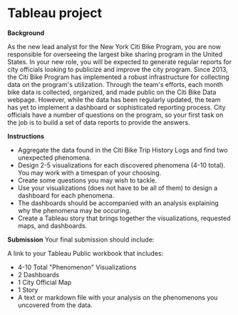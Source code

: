 # Tableau project

**Background**


As the new lead analyst for the New York Citi Bike Program, you are now responsible for overseeing the largest bike sharing program in the United States. In your new role, you will be expected to generate regular reports for city officials looking to publicize and improve the city program.
Since 2013, the Citi Bike Program has implemented a robust infrastructure for collecting data on the program's utilization. Through the team's efforts, each month bike data is collected, organized, and made public on the Citi Bike Data webpage.
However, while the data has been regularly updated, the team has yet to implement a dashboard or sophisticated reporting process. City officials have a number of questions on the program, so your first task on the job is to build a set of data reports to provide the answers.

**Instructions**

- Aggregate the data found in the Citi Bike Trip History Logs and find two unexpected phenomena.
- Design 2-5 visualizations for each discovered phenomena (4-10 total). You may work with a timespan of your choosing.
- Create some questions you may wish to tackle.
- Use your visualizations (does not have to be all of them) to design a dashboard for each phenomena.
- The dashboards should be accompanied with an analysis explaining why the phenomena may be occuring.
- Create a Tableau story that brings together the visualizations, requested maps, and dashboards.

**Submission** 
Your final submission should include:

A link to your Tableau Public workbook that includes:

- 4-10 Total "Phenomenon" Visualizations
- 2 Dashboards
- 1 City Official Map
- 1 Story
- A text or markdown file with your analysis on the phenomenons you uncovered from the data.

